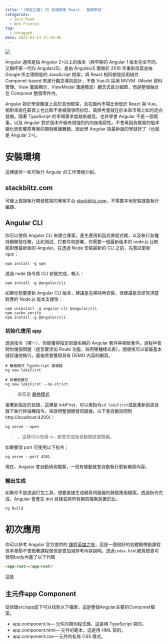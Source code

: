 ```yaml
---
title: '[學習之路] JS 前端框架 React - 基礎學習'
categories:
  - Zero Road
  - Web Fronted
tag:
  - Untagged
date: 2022-04-13 21:18:06
---
```


![](https://i.imgur.com/WC5iApN.png)

Angular 通常是指 Angular 2+以上的版本（與早期的 Angular 1 版本完全不同，又稱呼第一代叫 AngularJS)，是由 AngularJS 團隊於 2016 年重新改寫並由 Google 所主導開發的 JavaScript 框架，與 React 相同都是採用組件 Componet-based 來進行觀念導向設計，不像 VueJS 採用 MVVM（Model 資料管理、View 畫面顯示、ViewModal 溝通橋梁）觀念去區分細節，而是整個融合在 Componet 整個零件內。

<!-- more -->

Angular 對於學習難度上高於其他框架，且在國內市場比例低於 React 與 Vue。相對來說在薪資上也比較不會被競爭而拉低，風險考量就在於未來市場上如何走向發展。隨著 TypeScript 的市場需求度越來越高，也許學會 Angular 不是一個壞事。以及 Angular 對於版本升級有很強烈的向後相容性。不會再因為框架的版本變化而影響原專案的開發維護難題。因此學 Angular 挑最新版的學就好了（也就是 Angular 2+)。

# 安裝環境
這裡提供一些可執行 Angular 的工作環境介紹。

## stackblitz.com
可線上直接執行開發框架的專案平台 [stackblitz.com](https://stackblitz.com/)，不需要本地安裝就能執行編譯。

## Angular CLI
你可以使用 Angular CLI 來建立專案，產生應用和函式庫程式碼，以及執行各種持續開發任務，比如測試、打套件和部署。你需要一個最新版本的 node.js 比較能對應最新版的 Angular。在透過 Node 安裝最新的 CLI 之前，先嘗試更新 npm：

```shell
npm install -g npm
```

透過 node 指令將 CLI 安裝完成，輸入：

```shell
npm install -g @angular/cli
```

如果你想要更新 Angular CLI 版本，建議是先移除再安裝，但建議是去研究清楚對應的 Node.js 版本支援性：

```shell
npm uninstall -g angular-cli @angular/cli 
npm cache verify 
npm install -g @angular/cli 
```

### 初始化應用 app
透過指令（擇一），你能獲得指定目錄名稱的 Angular 套件與相依套件。過程中會問你幾個問題（是否要添加 Route 功能、採用哪種樣式表），隨便挑可以留最基本就好讓他執行，最後將會獲得具有 DEMO 內容的網頁。

```shell
# 嚴格模式 TypeScript 會報錯
ng new lokiFirst 

# 非嚴格模式
ng new lokiFirst --no-strict
```
> 甚麼是 [嚴格模式](https://angular.tw/guide/strict-mode)

接著到指定的目錄，這裡是 lokiFirst，可以用指令`cd lokiFirst`或是重新到該目錄下執行終端機指令，來啟用整個開發伺服器。以下會自動訪問到 http://localhost:4200/：

```shell
ng serve --open
```
>，這裡可以改用-o，都會完成後自動開啟瀏覽器。

如果要改 port 可使用以下指令：

```shell
ng serve --port 4201
```

現在，Angular 會自動偵測檔案，一但有變動就會自動執行更新網頁內容。

### 輸出生成
如果你不是透過打包工具，想要直接生成網頁伺服器的靜態應用檔案。透過指令完成，Angular 會產生 dist 目錄並將所有網頁檔案放置於此。

```shell
ng build
```

# 初次應用
你可以參考 Angular 官方提供的 [課程英雄之旅](https://angular.tw/tutorial)，這是一個很好的初體驗帶動課程但本章節不會跟著課程做但是會加減參考內容說明。透過`index.html`網頁檢查可發現body內塞了以下代碼

```html index.html
<app-root></app-root>
```
這是


## 主元件app Component
從目錄src/app底下可以找到以下檔案，這是整個Angular主要的Componet檔案。

- app.component.ts— 元件的類別程式碼，這是用 TypeScript 寫的。
- app.component.html— 元件的範本，這是用 HML 寫的。
- app.component.css— 元件的私有 CSS 樣式。
